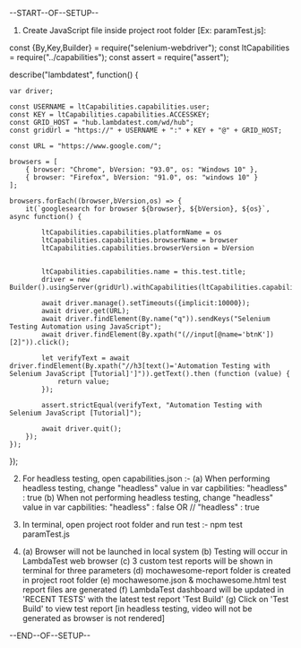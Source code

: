 --START--OF--SETUP--





1. Create JavaScript file inside project root folder [Ex: paramTest.js]:

const {By,Key,Builder} = require("selenium-webdriver");
const ltCapabilities = require("../capabilities");
const assert = require("assert");

describe("lambdatest", function() {

    var driver;

    const USERNAME = ltCapabilities.capabilities.user;
    const KEY = ltCapabilities.capabilities.ACCESSKEY;
    const GRID_HOST = "hub.lambdatest.com/wd/hub";
    const gridUrl = "https://" + USERNAME + ":" + KEY + "@" + GRID_HOST;

    const URL = "https://www.google.com/";

    browsers = [
        { browser: "Chrome", bVersion: "93.0", os: "Windows 10" },
        { browser: "Firefox", bVersion: "91.0", os: "windows 10" }
    ];

    browsers.forEach((browser,bVersion,os) => {
        it(`googlesearch for browser ${browser}, ${bVersion}, ${os}`, async function() {

            ltCapabilities.capabilities.platformName = os
            ltCapabilities.capabilities.browserName = browser
            ltCapabilities.capabilities.browserVersion = bVersion


            ltCapabilities.capabilities.name = this.test.title;
            driver = new Builder().usingServer(gridUrl).withCapabilities(ltCapabilities.capabilities).build();

            await driver.manage().setTimeouts({implicit:10000});
            await driver.get(URL);
            await driver.findElement(By.name("q")).sendKeys("Selenium Testing Automation using JavaScript");
            await driver.findElement(By.xpath("(//input[@name='btnK'])[2]")).click();
                
            let verifyText = await driver.findElement(By.xpath("//h3[text()='Automation Testing with Selenium JavaScript [Tutorial]']")).getText().then (function (value) {
                return value;
            });

            assert.strictEqual(verifyText, "Automation Testing with Selenium JavaScript [Tutorial]");

            await driver.quit();
        });
    });

});

2. For headless testing, open capabilities.json :-
	(a) When performing headless testing, change "headless" value in var capbilities:
				"headless" : true
	(b) When not performing headless testing, change "headless" value in var capbilities:
				"headless" : false
				OR
				// "headless" : true
2. In terminal, open project root folder and run test :-
		npm test paramTest.js

3.	(a) Browser will not be launched in local system
	(b) Testing will occur in LambdaTest web browser
	(c) 3 custom test reports will be shown in terminal for three parameters
	(d) mochawesome-report folder is created in project root folder
	(e) mochawesome.json & mochawesome.html test report files are generated
	(f) LambdaTest dashboard will be updated in 'RECENT TESTS' with the latest test report 'Test Build'
	(g) Click on 'Test Build' to view test report [in headless testing, video will not be generated as browser is not rendered]






--END--OF--SETUP--
